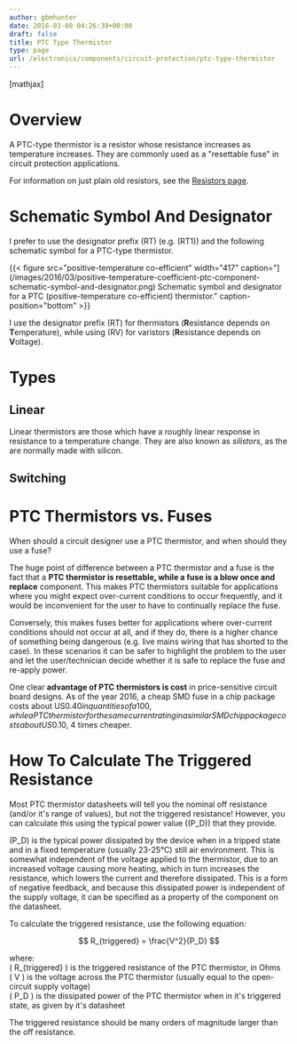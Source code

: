 ```yaml
---
author: gbmhunter
date: 2016-03-08 04:26:39+00:00
draft: false
title: PTC Type Thermistor
type: page
url: /electronics/components/circuit-protection/ptc-type-thermistor
---
```


[mathjax]

# Overview

A PTC-type thermistor is a resistor whose resistance increases as temperature increases. They are commonly used as a "resettable fuse" in circuit protection applications.

For information on just plain old resistors, see the [Resistors page](http://blog.mbedded.ninja/electronics/components/resistors).

# Schematic Symbol And Designator

I prefer to use the designator prefix \(RT\) (e.g. \(RT1\)) and the following schematic symbol for a PTC-type thermistor. 

{{< figure src="positive-temperature co-efficient" width="417" caption="](/images/2016/03/positive-temperature-coefficient-ptc-component-schematic-symbol-and-designator.png) Schematic symbol and designator for a PTC (positive-temperature co-efficient) thermistor." caption-position="bottom" >}}

I use the designator prefix \(RT\) for thermistors (**R**esistance depends on **T**emperature), while using \(RV\) for varistors (**R**esistance depends on **V**oltage).

# Types

## Linear

Linear thermistors are those which have a roughly linear response in resistance to a temperature change. They are also known as _silistors_, as the are normally made with silicon.

## Switching

# PTC Thermistors vs. Fuses

When should a circuit designer use a PTC thermistor, and when should they use a fuse?

The huge point of difference between a PTC thermistor and a fuse is the fact that a **PTC thermistor is resettable, while a fuse is a blow once and replace** component. This makes PTC thermistors suitable for applications where you might expect over-current conditions to occur frequently, and it would be inconvenient for the user to have to continually replace the fuse.

Conversely, this makes fuses better for applications where over-current conditions should not occur at all, and if they do, there is a higher chance of something being dangerous (e.g. live mains wiring that has shorted to the case). In these scenarios it can be safer to highlight the problem to the user and let the user/technician decide whether it is safe to replace the fuse and re-apply power.

One clear **advantage of PTC thermistors is cost** in price-sensitive circuit board designs. As of the year 2016, a cheap SMD fuse in a chip package costs about US$0.40 in quantities of a 100, while a PTC thermistor for the same current rating in a similar SMD chip package costs about US$0.10, 4 times cheaper.

# How To Calculate The Triggered Resistance

Most PTC thermistor datasheets will tell you the nominal off resistance (and/or it's range of values), but not the triggered resistance! However, you can calculate this using the typical power value (\(P_D\)) that they provide.

\(P_D\) is the typical power dissipated by the device when in a tripped state and in a fixed temperature (usually 23-25°C) still air environment. This is somewhat independent of the voltage applied to the thermistor, due to an increased voltage causing more heating, which in turn increases the resistance, which lowers the current and therefore dissipated. This is a form of negative feedback, and because this dissipated power is independent of the supply voltage, it can be specified as a property of the component on the datasheet.

To calculate the triggered resistance, use the following equation:

$$ R_{triggered} = \frac{V^2}{P_D} $$

where:  
\( R_{triggered} \) is the triggered resistance of the PTC thermistor, in Ohms  
\( V \) is the voltage across the PTC thermistor (usually equal to the open-circuit supply voltage)  
\( P_D \) is the dissipated power of the PTC thermistor when in it's triggered state, as given by it's datasheet

The triggered resistance should be many orders of magnitude larger than the off resistance.

